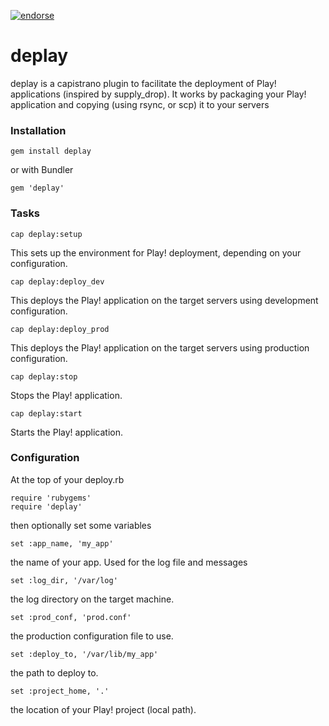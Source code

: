 [![endorse](http://api.coderwall.com/jeroenr/endorsecount.png)](http://coderwall.com/jeroenr)

# deplay

deplay is a capistrano plugin to facilitate the deployment of Play! applications (inspired by supply_drop). It works by packaging your Play! application and copying (using rsync, or scp) it to your servers

### Installation

    gem install deplay

or with Bundler

    gem 'deplay'

### Tasks

    cap deplay:setup

This sets up the environment for Play! deployment, depending on your configuration.

    cap deplay:deploy_dev

This deploys the Play! application on the target servers using development configuration.

    cap deplay:deploy_prod

This deploys the Play! application on the target servers using production configuration.

    cap deplay:stop

Stops the Play! application.

    cap deplay:start

Starts the Play! application.

### Configuration

At the top of your deploy.rb

    require 'rubygems'
    require 'deplay'

then optionally set some variables

    set :app_name, 'my_app'

the name of your app. Used for the log file and messages

  	set :log_dir, '/var/log'

the log directory on the target machine.

 	set :prod_conf, 'prod.conf'

the production configuration file to use.

  	set :deploy_to, '/var/lib/my_app'

the path to deploy to.
	
	set :project_home, '.'

the location of your Play! project (local path).